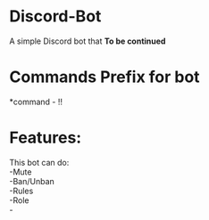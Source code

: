 # Discord-Bot
A simple Discord bot that **To be continued**

# Commands Prefix for bot
*command - !!

# Features:
<p>
  This bot can do:
  <br>-Mute
  <br>-Ban/Unban
  <br>-Rules
  <br>-Role
  <br>-
  </p>

